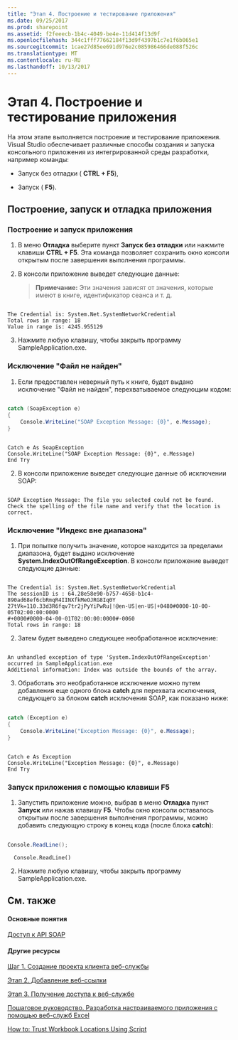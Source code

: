 ```yaml
---
title: "Этап 4. Построение и тестирование приложения"
ms.date: 09/25/2017
ms.prod: sharepoint
ms.assetid: f2feeecb-1b4c-4049-be4e-11d414f13d9f
ms.openlocfilehash: 344c1fff77662184f13d9f4397b1c7e1f6b065e1
ms.sourcegitcommit: 1cae27d85ee691d976e2c085986466de088f526c
ms.translationtype: MT
ms.contentlocale: ru-RU
ms.lasthandoff: 10/13/2017
---
```

# <a name="step-4-building-and-testing-the-application"></a>Этап 4. Построение и тестирование приложения

На этом этапе выполняется построение и тестирование приложения. Visual Studio обеспечивает различные способы создания и запуска консольного приложения из интегрированной среды разработки, например команды:
  
    
    


- Запуск без отладки ( **CTRL + F5**),
    
  
- Запуск ( **F5**).
    
  

## <a name="build-run-and-debug-the-application"></a>Построение, запуск и отладка приложения


### <a name="to-build-and-run-the-application"></a>Построение и запуск приложения


1. В меню **Отладка** выберите пункт **Запуск без отладки** или нажмите клавиши **CTRL + F5**. Эта команда позволяет сохранить окно консоли открытым после завершения выполнения программы. 
    
  
2. В консоли приложение выведет следующие данные:
    
    > **Примечание:** Эти значения зависят от значения, которые имеют в книге, идентификатор сеанса и т. д. 

```
  
The Credential is: System.Net.SystemNetworkCredential
Total rows in range: 18
Value in range is: 4245.955129
```

3. Нажмите любую клавишу, чтобы закрыть программу SampleApplication.exe.
    
  

### <a name="file-not-found-exception"></a>Исключение "Файл не найден"


1. Если предоставлен неверный путь к книге, будет выдано исключение "Файл не найден", перехватываемое следующим кодом:
    
```cs
  
catch (SoapException e)
{
    Console.WriteLine("SOAP Exception Message: {0}", e.Message);
}
```


```VB.net
  
Catch e As SoapException
Console.WriteLine("SOAP Exception Message: {0}", e.Message)
End Try
```

2. В консоли приложение выведет следующие данные об исключении SOAP:
    
```
  
SOAP Exception Message: The file you selected could not be found. Check the spelling of the file name and verify that the location is correct.

```


### <a name="index-out-of-range-exception"></a>Исключение "Индекс вне диапазона"


1. При попытке получить значение, которое находится за пределами диапазона, будет выдано исключение **System.IndexOutOfRangeException**. В консоли приложение выведет следующие данные:
    
```
  
The Credential is: System.Net.SystemNetworkCredential
The sessionID is : 64.28e58e90-b757-4658-b1c4-890ad68ef6cbRmqR4IINXfkMeOJRG8Iq0Y
27tVk=110.33d3R6fqv7tr2jPyYiPwRu|!@en-US|en-US|+0480#0000-10-00-05T02:00:00:0000
#+0000#0000-04-00-01T02:00:00:0000#-0060
Total rows in range: 18
```

2. Затем будет выведено следующее необработанное исключение:
    
```
  
An unhandled exception of type 'System.IndexOutOfRangeException' occurred in SampleApplication.exe
Additional information: Index was outside the bounds of the array.
```

3. Обработать это необработанное исключение можно путем добавления еще одного блока **catch** для перехвата исключения, следующего за блоком **catch** исключения SOAP, как показано ниже:
    
```cs
  
catch (Exception e)
{
    Console.WriteLine("Exception Message: {0}", e.Message);
}
```


```VB.net
  
Catch e As Exception
Console.WriteLine("Exception Message: {0}", e.Message)
End Try
```


### <a name="to-run-the-application-using-f5"></a>Запуск приложения с помощью клавиши F5


1. Запустить приложение можно, выбрав в меню **Отладка** пункт **Запуск** или нажав клавишу **F5**. Чтобы окно консоли оставалось открытым после завершения выполнения программы, можно добавить следующую строку в конец кода (после блока **catch**):
    
```cs
  
Console.ReadLine();
```


```VB.net
  Console.ReadLine()
```

2. Нажмите любую клавишу, чтобы закрыть программу SampleApplication.exe.
    
  

## <a name="see-also"></a>См. также


#### <a name="concepts"></a>Основные понятия


  
    
    
 [Доступ к API SOAP](accessing-the-soap-api.md)
#### <a name="other-resources"></a>Другие ресурсы


  
    
    
 [Шаг 1. Создание проекта клиента веб-службы](step-1-creating-the-web-service-client-project.md)
  
    
    
 [Этап 2. Добавление веб-ссылки](step-2-adding-a-web-reference.md)
  
    
    
 [Этап 3. Получение доступа к веб-службе](step-3-accessing-the-web-service.md)
  
    
    
 [Пошаговое руководство. Разработка настраиваемого приложения с помощью веб-служб Excel](walkthrough-developing-a-custom-application-using-excel-web-services.md)
  
    
    
 [How to: Trust Workbook Locations Using Script](http://msdn.microsoft.com/library/79ab6ced-7a0c-4275-b852-bb246fc6be57%28Office.15%29.aspx)
